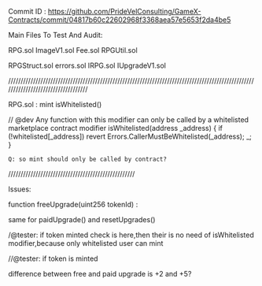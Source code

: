 
Commit ID : https://github.com/PrideVelConsulting/GameX-Contracts/commit/04817b60c22602968f3368aea57e5653f2da4be5

Main Files To Test And Audit:

RPG.sol 
ImageV1.sol
Fee.sol
RPGUtil.sol

RPGStruct.sol
errors.sol
IRPG.sol
IUpgradeV1.sol


///////////////////////////////////////////////////////////////////////////////////////////////////////////////////////////////////

RPG.sol : mint isWhitelisted()

// @dev Any function with this modifier can only be called by a whitelisted marketplace contract
    modifier isWhitelisted(address _address) {
        if (!whitelisted[_address])
            revert Errors.CallerMustBeWhitelisted(_address);
        _;
    }

    Q: so mint should only be called by contract?
///////////////////////////////////////////////////

   Issues:

   function freeUpgrade(uint256 tokenId) : 

   same for paidUpgrade() and resetUpgrades()

/@tester: if token minted check is here,then their is no need of isWhitelisted modifier,because only whitelisted user can mint 

//@tester: if token is minted


difference between free and paid upgrade is +2 and +5?
























    



